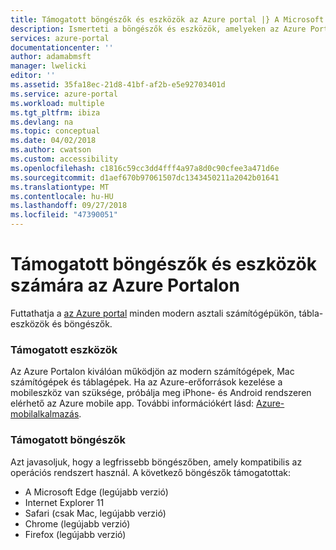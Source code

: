 ```yaml
---
title: Támogatott böngészők és eszközök az Azure portal |} A Microsoft Docs
description: Ismerteti a böngészők és eszközök, amelyeken az Azure Portalon fog működni.
services: azure-portal
documentationcenter: ''
author: adamabmsft
manager: lwelicki
editor: ''
ms.assetid: 35fa18ec-21d8-41bf-af2b-e5e92703401d
ms.service: azure-portal
ms.workload: multiple
ms.tgt_pltfrm: ibiza
ms.devlang: na
ms.topic: conceptual
ms.date: 04/02/2018
ms.author: cwatson
ms.custom: accessibility
ms.openlocfilehash: c1816c59cc3dd4fff4a97a8d0c90cfee3a471d6e
ms.sourcegitcommit: d1aef670b97061507dc1343450211a2042b01641
ms.translationtype: MT
ms.contentlocale: hu-HU
ms.lasthandoff: 09/27/2018
ms.locfileid: "47390051"
---
```

# <a name="supported-browsers-and-devices-for-the-azure-portal"></a>Támogatott böngészők és eszközök számára az Azure Portalon
Futtathatja a [az Azure portal](https://portal.azure.com) minden modern asztali számítógépükön, tábla-eszközök és böngészők.

### <a name="supported-devices"></a>Támogatott eszközök
Az Azure Portalon kiválóan működjön az modern számítógépek, Mac számítógépek és táblagépek. Ha az Azure-erőforrások kezelése a mobileszköz van szüksége, próbálja meg iPhone- és Android rendszeren elérhető az Azure mobile app. További információkért lásd: [Azure-mobilalkalmazás](https://azure.microsoft.com/features/azure-portal/mobile-app/).

### <a name="supported-browsers"></a>Támogatott böngészők
Azt javasoljuk, hogy a legfrissebb böngészőben, amely kompatibilis az operációs rendszert használ. A következő böngészők támogatottak:

* A Microsoft Edge (legújabb verzió)
* Internet Explorer 11
* Safari (csak Mac, legújabb verzió)
* Chrome (legújabb verzió)
* Firefox (legújabb verzió)

